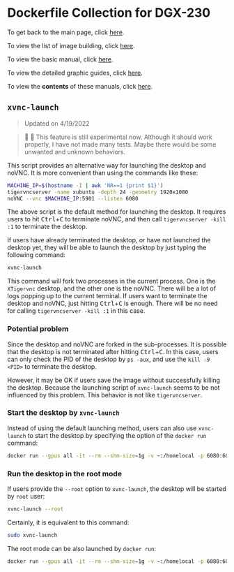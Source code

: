 # Dockerfile Collection for DGX-230

To get back to the main page, click [here](../index).

To view the list of image building, click [here](../dockerlist).

To view the basic manual, click [here](../manual).

To view the detailed graphic guides, click [here](../manual-session).

To view the **contents** of these manuals, click [here](../manual-xubuntu).

## `xvnc-launch`

> Updated on 4/19/2022

> :telescope: :construction: This feature is still experimental now. Although it should work properly, I have not made many tests. Maybe there would be some unwanted and unknown behaviors.

This script provides an alternative way for launching the desktop and noVNC. It is more convenient than using the commands like these:

```bash
MACHINE_IP=$(hostname -I | awk 'NR==1 {print $1}')
tigervncserver -name xubuntu -depth 24 -geometry 1920x1080
noVNC --vnc $MACHINE_IP:5901 --listen 6080
```

The above script is the default method for launching the desktop. It requires users to hit <kbd>Ctrl</kbd>+<kbd>C</kbd> to terminate noVNC, and then call `tigervncserver -kill :1` to terminate the desktop.

If users have already terminated the desktop, or have not launched the desktop yet, they will be able to launch the desktop by just typing the following command:

```bash
xvnc-launch
```

This command will fork two processes in the current process. One is the `XTigervnc` desktop, and the other one is the noVNC. There will be a lot of logs popping up to the current terminal. If users want to terminate the desktop and noVNC, just hitting <kbd>Ctrl</kbd>+<kbd>C</kbd> is enough. There will be no need for calling  `tigervncserver -kill :1` in this case.

### Potential problem

Since the desktop and noVNC are forked in the sub-processes. It is possible that the desktop is not terminated after hitting <kbd>Ctrl</kbd>+<kbd>C</kbd>. In this case, users can only check the PID of the desktop by `ps -aux`, and use the `kill -9 <PID>` to terminate the desktop.

However, it may be OK if users save the image without successfully killing the desktop. Because the launching script of `xvnc-launch` seems to be not influenced by this problem. This behavior is not like `tigervncserver`.

### Start the desktop by `xvnc-launch`

Instead of using the default launching method, users can also use `xvnc-launch` to start the desktop by specifying the option of the `docker run` command:

```bash
docker run --gpus all -it --rm --shm-size=1g -v ~:/homelocal -p 6080:6080 xubuntu:1.7 --xvnc
```

### Run the desktop in the root mode

If users provide the `--root` option to `xvnc-launch`, the desktop will be started by `root` user:

```bash
xvnc-launch --root
```

Certainly, it is equivalent to this command:

```bash
sudo xvnc-launch
```

The root mode can be also launched by `docker run`:

```bash
docker run --gpus all -it --rm --shm-size=1g -v ~:/homelocal -p 6080:6080 xubuntu:1.7 --rootxvnc
```
